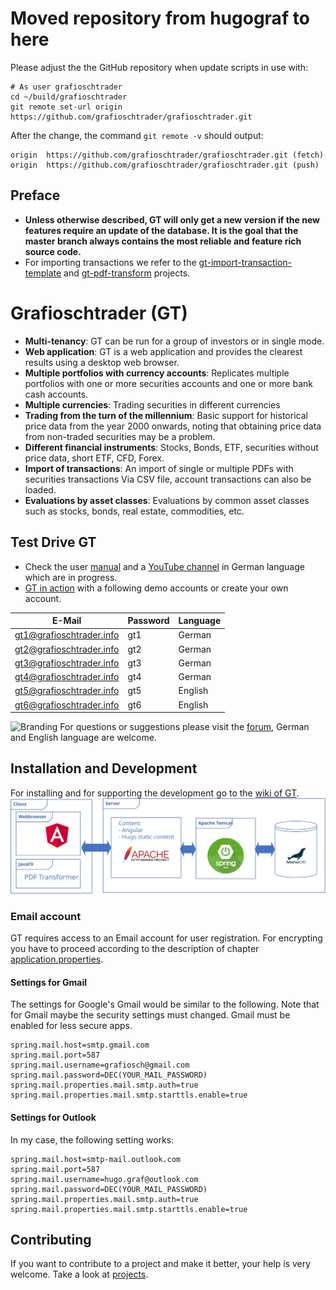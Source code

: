 # Moved repository from hugograf to here
Please adjust the the GitHub repository when update scripts in use with:
```
# As user grafioschtrader
cd ~/build/grafioschtrader
git remote set-url origin https://github.com/grafioschtrader/grafioschtrader.git
```
After the change, the command `git remote -v` should output:
```
origin  https://github.com/grafioschtrader/grafioschtrader.git (fetch)
origin  https://github.com/grafioschtrader/grafioschtrader.git (push)
```
## Preface
- **Unless otherwise described, GT will only get a new version if the new features require an update of the database. It is the goal that the master branch always contains the most reliable and feature rich source code.** 
- For importing transactions we refer to the [gt-import-transaction-template](//github.com/grafioschtrader/gt-import-transaction-template) and [gt-pdf-transform](//github.com/grafioschtrader/gt-pdf-transform) projects.

# Grafioschtrader (GT)
+ **Multi-tenancy**: GT can be run for a group of investors or in single mode.
+ **Web application**: GT is a web application and provides the clearest results using a desktop web browser.
+ **Multiple portfolios with currency accounts**: Replicates multiple portfolios with one or more securities accounts and one or more bank cash accounts.
+ **Multiple currencies**: Trading securities in different currencies
+ **Trading from the turn of the millennium**: Basic support for historical price data from the year 2000 onwards, noting that obtaining price data from non-traded securities may be a problem.
+ **Different financial instruments**: Stocks, Bonds, ETF, securities without price data, short ETF, CFD, Forex.
+ **Import of transactions**: An import of single or multiple PDFs with securities transactions Via CSV file, account transactions can also be loaded.
+ **Evaluations by asset classes**: Evaluations by common asset classes such as stocks, bonds, real estate, commodities, etc.

## Test Drive GT
* Check the user [manual](//grafioschtrader.github.io/gt-user-manual/de/intro/) and a [YouTube channel](//www.youtube.com/channel/UCpogJM4KxrZGOyPoQx1xVKQ) in German language which are in progress.
* [GT in action](//www.grafioschtrader.info/grafioschtrader) with a following demo accounts or create your own account.

| E-Mail  | Password | Language |
| ------------- | ------------- |----|
| gt1@grafioschtrader.info  | gt1  | German |
| gt2@grafioschtrader.info  | gt2  | German |
| gt3@grafioschtrader.info  | gt3  | German |
| gt4@grafioschtrader.info  | gt4  | German |
| gt5@grafioschtrader.info  | gt5  | English |
| gt6@grafioschtrader.info  | gt6  | English |

![Branding](//grafioschtrader.github.io/gt-user-manual/de/gt_depot_report.png)
For questions or suggestions please visit the [forum](//www.grafioschtrader.info/forums/), German and English language are welcome.

## Installation and Development
For installing and for supporting the development go to the [wiki of GT](//github.com/grafioschtrader/grafioschtrader/wiki).
![Architektur](branding/Komponenten.svg)

### Email account
GT requires access to an Email account for user registration. For encrypting you have to proceed according to the description of chapter [application.properties](./backend#applicationproperties).
#### Settings for Gmail
The settings for Google's Gmail would be similar to the following. Note that for Gmail maybe the security settings must changed. Gmail must be enabled for less secure apps.
```
spring.mail.host=smtp.gmail.com
spring.mail.port=587
spring.mail.username=grafiosch@gmail.com
spring.mail.password=DEC(YOUR_MAIL_PASSWORD)
spring.mail.properties.mail.smtp.auth=true
spring.mail.properties.mail.smtp.starttls.enable=true
```
#### Settings for Outlook
In my case, the following setting works:
```
spring.mail.host=smtp-mail.outlook.com
spring.mail.port=587
spring.mail.username=hugo.graf@outlook.com
spring.mail.password=DEC(YOUR_MAIL_PASSWORD)
spring.mail.properties.mail.smtp.auth=true
spring.mail.properties.mail.smtp.starttls.enable=true
```

## Contributing
If you want to contribute to a project and make it better, your help is very welcome. Take a look at [projects](//github.com/hugograf/grafioschtrader/projects/1).
